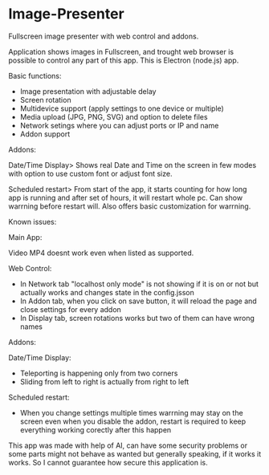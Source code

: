 # Image-Presenter
Fullscreen image presenter with web control and addons.

Application shows images in Fullscreen, and trought web browser is possible to control any part of this app. 
This is Electron (node.js) app.

Basic functions:
- Image presentation with adjustable delay
- Screen rotation
- Multidevice support (apply settings to one device or multiple)
- Media upload (JPG, PNG, SVG) and option to delete files
- Network setings where you can adjust ports or IP and name
- Addon support

Addons:

Date/Time Display>
Shows real Date and Time on the screen in few modes with option to use custom font or adjust font size.

Scheduled restart>
From start of the app, it starts counting for how long app is running and after set of hours, it will restart whole pc.
Can show warrning before restart will. Also offers basic customization for warrning.



Known issues:

Main App: 

Video MP4 doesnt work even when listed as supported.

Web Control:
- In Network tab "localhost only mode" is not showing if it is on or not but actually works and changes state in the config.jsson
- In Addon tab, when you click on save button, it will reload the page and close settings for every addon
- In Display tab, screen rotations works but two of them can have wrong names

Addons:

Date/Time Display:
- Teleporting is happening only from two corners
- Sliding from left to right is actually from right to left 

Scheduled restart:
- When you change settings multiple times warrning may stay on the screen even when you disable the addon, restart is required to keep everything working corectly after this happen

This app was made with help of AI, can have some security problems or some parts might not behave as wanted but generally speaking, if it works it works.
So I cannot guarantee how secure this application is.
